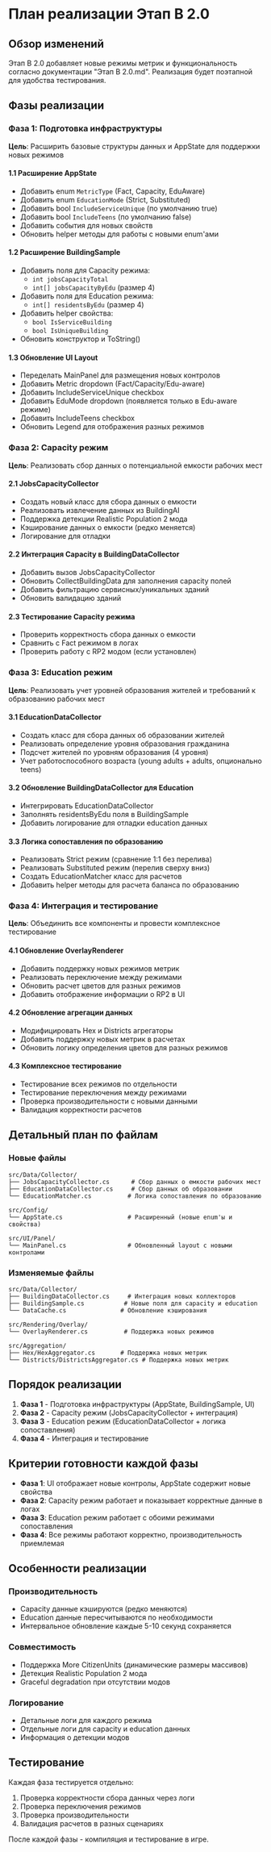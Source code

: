 # План реализации Этап B 2.0

## Обзор изменений

Этап B 2.0 добавляет новые режимы метрик и функциональность согласно документации "Этап B 2.0.md". Реализация будет поэтапной для удобства тестирования.

## Фазы реализации

### Фаза 1: Подготовка инфраструктуры
**Цель**: Расширить базовые структуры данных и AppState для поддержки новых режимов

#### 1.1 Расширение AppState
- Добавить enum `MetricType` (Fact, Capacity, EduAware)
- Добавить enum `EducationMode` (Strict, Substituted) 
- Добавить bool `IncludeServiceUnique` (по умолчанию true)
- Добавить bool `IncludeTeens` (по умолчанию false)
- Добавить события для новых свойств
- Обновить helper методы для работы с новыми enum'ами

#### 1.2 Расширение BuildingSample
- Добавить поля для Capacity режима:
  - `int jobsCapacityTotal`
  - `int[] jobsCapacityByEdu` (размер 4)
- Добавить поля для Education режима:
  - `int[] residentsByEdu` (размер 4)
- Добавить helper свойства:
  - `bool IsServiceBuilding`
  - `bool IsUniqueBuilding`
- Обновить конструктор и ToString()

#### 1.3 Обновление UI Layout
- Переделать MainPanel для размещения новых контролов
- Добавить Metric dropdown (Fact/Capacity/Edu-aware)
- Добавить IncludeServiceUnique checkbox
- Добавить EduMode dropdown (появляется только в Edu-aware режиме)
- Добавить IncludeTeens checkbox
- Обновить Legend для отображения разных режимов

### Фаза 2: Capacity режим
**Цель**: Реализовать сбор данных о потенциальной емкости рабочих мест

#### 2.1 JobsCapacityCollector
- Создать новый класс для сбора данных о емкости
- Реализовать извлечение данных из BuildingAI
- Поддержка детекции Realistic Population 2 мода
- Кэширование данных о емкости (редко меняется)
- Логирование для отладки

#### 2.2 Интеграция Capacity в BuildingDataCollector
- Добавить вызов JobsCapacityCollector
- Обновить CollectBuildingData для заполнения capacity полей
- Добавить фильтрацию сервисных/уникальных зданий
- Обновить валидацию зданий

#### 2.3 Тестирование Capacity режима
- Проверить корректность сбора данных о емкости
- Сравнить с Fact режимом в логах
- Проверить работу с RP2 модом (если установлен)

### Фаза 3: Education режим
**Цель**: Реализовать учет уровней образования жителей и требований к образованию рабочих мест

#### 3.1 EducationDataCollector
- Создать класс для сбора данных об образовании жителей
- Реализовать определение уровня образования гражданина
- Подсчет жителей по уровням образования (4 уровня)
- Учет работоспособного возраста (young adults + adults, опционально teens)

#### 3.2 Обновление BuildingDataCollector для Education
- Интегрировать EducationDataCollector
- Заполнять residentsByEdu поля в BuildingSample
- Добавить логирование для отладки education данных

#### 3.3 Логика сопоставления по образованию
- Реализовать Strict режим (сравнение 1:1 без перелива)
- Реализовать Substituted режим (перелив сверху вниз)
- Создать EducationMatcher класс для расчетов
- Добавить helper методы для расчета баланса по образованию

### Фаза 4: Интеграция и тестирование
**Цель**: Объединить все компоненты и провести комплексное тестирование

#### 4.1 Обновление OverlayRenderer
- Добавить поддержку новых режимов метрик
- Реализовать переключение между режимами
- Обновить расчет цветов для разных режимов
- Добавить отображение информации о RP2 в UI

#### 4.2 Обновление агрегации данных
- Модифицировать Hex и Districts агрегаторы
- Добавить поддержку новых метрик в расчетах
- Обновить логику определения цветов для разных режимов

#### 4.3 Комплексное тестирование
- Тестирование всех режимов по отдельности
- Тестирование переключения между режимами
- Проверка производительности с новыми данными
- Валидация корректности расчетов

## Детальный план по файлам

### Новые файлы
```
src/Data/Collector/
├── JobsCapacityCollector.cs      # Сбор данных о емкости рабочих мест
├── EducationDataCollector.cs     # Сбор данных об образовании
└── EducationMatcher.cs          # Логика сопоставления по образованию

src/Config/
└── AppState.cs                  # Расширенный (новые enum'ы и свойства)

src/UI/Panel/
└── MainPanel.cs                 # Обновленный layout с новыми контролами
```

### Изменяемые файлы
```
src/Data/Collector/
├── BuildingDataCollector.cs     # Интеграция новых коллекторов
├── BuildingSample.cs           # Новые поля для capacity и education
└── DataCache.cs               # Обновление кэширования

src/Rendering/Overlay/
└── OverlayRenderer.cs          # Поддержка новых режимов

src/Aggregation/
├── Hex/HexAggregator.cs       # Поддержка новых метрик
└── Districts/DistrictsAggregator.cs # Поддержка новых метрик
```

## Порядок реализации

1. **Фаза 1** - Подготовка инфраструктуры (AppState, BuildingSample, UI)
2. **Фаза 2** - Capacity режим (JobsCapacityCollector + интеграция)
3. **Фаза 3** - Education режим (EducationDataCollector + логика сопоставления)
4. **Фаза 4** - Интеграция и тестирование

## Критерии готовности каждой фазы

- **Фаза 1**: UI отображает новые контролы, AppState содержит новые свойства
- **Фаза 2**: Capacity режим работает и показывает корректные данные в логах
- **Фаза 3**: Education режим работает с обоими режимами сопоставления
- **Фаза 4**: Все режимы работают корректно, производительность приемлемая

## Особенности реализации

### Производительность
- Capacity данные кэшируются (редко меняются)
- Education данные пересчитываются по необходимости
- Интервальное обновление каждые 5-10 секунд сохраняется

### Совместимость
- Поддержка More CitizenUnits (динамические размеры массивов)
- Детекция Realistic Population 2 мода
- Graceful degradation при отсутствии модов

### Логирование
- Детальные логи для каждого режима
- Отдельные логи для capacity и education данных
- Информация о детекции модов

## Тестирование

Каждая фаза тестируется отдельно:
1. Проверка корректности сбора данных через логи
2. Проверка переключения режимов
3. Проверка производительности
4. Валидация расчетов в разных сценариях

После каждой фазы - компиляция и тестирование в игре.
